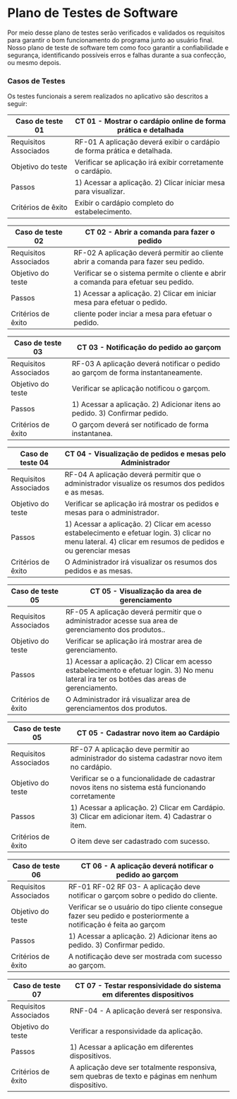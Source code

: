 # Plano de Testes de Software


Por meio desse plano de testes serão verificados e validados os requisitos para garantir o bom funcionamento do programa junto ao usuário final. Nosso plano de teste de software tem como foco garantir a confiabilidade e segurança, identificando possíveis erros e falhas durante a sua confecção, ou mesmo depois.
 
### Casos de Testes
Os testes funcionais a serem realizados no aplicativo são descritos a seguir:


|Caso de teste 01     | CT 01 - Mostrar o cardápio online de forma prática e detalhada|
|-------|-------------------------
|Requisitos Associados | 	 RF-01 A aplicação deverá exibir o cardápio de forma prática e detalhada.
|Objetivo do teste| Verificar se aplicação irá exibir corretamente o cardápio.|
|Passos |	1) Acessar a aplicação. 2) Clicar iniciar mesa para visualizar.  |
|Critérios de êxito| Exibir o cardápio completo do estabelecimento. |

|Caso de teste 02     | CT 02 - Abrir a comanda para fazer o pedido |
|-------|-------------------------
|Requisitos Associados | 	 RF-02 A aplicação deverá permitir ao cliente abrir a comanda para fazer seu pedido.
|Objetivo do teste|  Verificar se o sistema permite o cliente e abrir a comanda para efetuar seu pedido. |
|Passos |	1) Acessar a aplicação. 2) Clicar em iniciar mesa para efetuar o pedido. |
|Critérios de êxito| cliente poder inciar a mesa para efetuar o pedido. |

|Caso de teste 03     | CT 03 -  Notificação do pedido ao garçom |
|-------|-------------------------
|Requisitos Associados | 	 RF-03 A aplicação deverá notificar o pedido ao garçom de forma instantaneamente.
|Objetivo do teste| Verificar se aplicação notificou o garçom. |
|Passos |	1) Acessar a aplicação.	2) Adicionar itens ao pedido. 3) Confirmar pedido. |
|Critérios de êxito| O garçom deverá ser notificado de forma instantanea. |

|Caso de teste 04     | CT 04 -  Visualização de pedidos e mesas pelo Administrador |
|-------|-------------------------
|Requisitos Associados | 	 RF-04 A aplicação deverá permitir que o administrador visualize os resumos dos pedidos e as mesas.
|Objetivo do teste| Verificar se aplicação irá mostrar os pedidos e mesas para o administrador.  |
|Passos |	1) Acessar a aplicação. 2) Clicar em acesso estabelecimento e  efetuar login. 3) clicar no menu lateral. 4) clicar em resumos de pedidos e ou gerenciar mesas|
|Critérios de êxito| O Administrador irá visualizar os resumos dos pedidos e as mesas. |

|Caso de teste 05     | CT 05 -  Visualização da area de gerenciamento |
|-------|-------------------------
|Requisitos Associados | 	 RF-05 A aplicação deverá permitir que o administrador acesse sua area de gerenciamento dos produtos..
|Objetivo do teste| Verificar se aplicação irá mostrar area de gerenciamento.  |
|Passos |	1) Acessar a aplicação. 2) Clicar em acesso estabelecimento e  efetuar login. 3) No menu lateral ira ter os botões das areas de gerenciamento.|
|Critérios de êxito| O Administrador irá visualizar area de gerenciamentos dos produtos. |

|Caso de teste 05    | CT 05 -  Cadastrar novo item ao Cardápio|
|-------|-------------------------
|Requisitos Associados | 	 RF-07 A aplicação deve permitir ao administrador do sistema cadastrar novo item no cardápio.  |
|Objetivo do teste| Verificar se o a funcionalidade de cadastrar novos itens no sistema está funcionando corretamente |
|Passos |	1) Acessar a aplicação. 2) Clicar em Cardápio. 3) Clicar em adicionar item. 4) Cadastrar o item. 	 |
|Critérios de êxito| O item deve ser cadastrado com sucesso. |

|Caso de teste 06     | CT 06 -  A aplicação deverá notificar o pedido ao garçom |
|-------|-------------------------
|Requisitos Associados | 	 RF-01 RF-02 RF 03- A aplicação deve notificar o garçom sobre o pedido do cliente.
|Objetivo do teste| Verificar se o usuário do tipo cliente consegue fazer seu pedido e posteriormente a notificação é feita ao garçom|
|Passos |	1) Acessar a aplicação.	2) Adicionar itens ao pedido. 3) Confirmar pedido.|
|Critérios de êxito| A notificação deve ser mostrada com sucesso ao garçom. |

|Caso de teste 07    | CT 07 - Testar responsividade do sistema em diferentes dispositivos |
|-------|-------------------------
|Requisitos Associados | 	 RNF-04 - A aplicação deverá ser responsiva.
|Objetivo do teste| Verificar a responsividade da aplicação. |
|Passos |	1) Acessar a aplicação em diferentes dispositivos.|
|Critérios de êxito| A aplicação deve ser totalmente responsiva, sem quebras de texto e páginas em nenhum dispositivo. |


